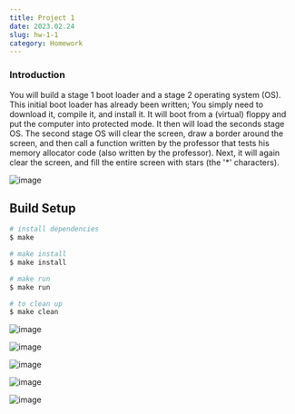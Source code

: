 ```yaml
---
title: Project 1
date: 2023.02.24
slug: hw-1-1
category: Homework
---
```


### Introduction
You will build a stage 1 boot loader and a stage 2 operating system (OS). This initial boot loader has already been written; You simply need to download it, compile it, and install it. It will boot from a (virtual) floppy and put the computer into protected mode. It then will load the seconds stage OS. The second stage OS will clear the screen, draw a border around the screen, and then call a function written by the professor that tests his memory allocator code (also written by the professor). Next, it will again clear the screen, and fill the entire screen with stars (the '*' characters). 

![image](https://user-images.githubusercontent.com/51802020/221110619-e10d1f5a-5aea-4562-9eb8-ddc9bd269ed3.png)


## Build Setup

```bash
# install dependencies
$ make

# make install
$ make install

# make run
$ make run

# to clean up 
$ make clean
```

![image](https://user-images.githubusercontent.com/51802020/221110756-374fd75a-093d-49b0-849c-5df03af48610.png)

![image](https://user-images.githubusercontent.com/51802020/221111464-0452a446-aefb-4487-aedd-c85b9f71d2cf.png)

![image](https://user-images.githubusercontent.com/51802020/221111605-6feff4f3-cdc0-440b-aa39-58653502e084.png)

![image](https://user-images.githubusercontent.com/51802020/221114224-eff6faaf-dc91-4781-9f76-0afb638be037.png)

![image](https://user-images.githubusercontent.com/51802020/221114280-a22c096a-8e04-499a-a1ef-e43352a1c72d.png)